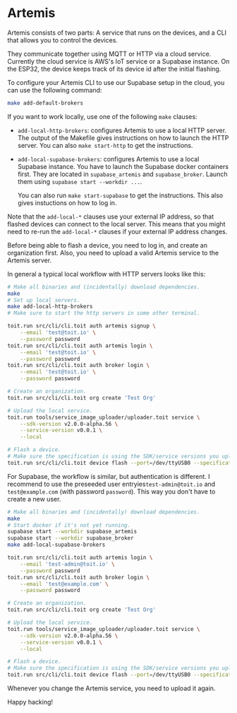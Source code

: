 # Artemis

Artemis consists of two parts:  A service that runs on the devices, and a CLI
that allows you to control the devices.

They communicate together using MQTT or HTTP via a cloud service.  Currently the
cloud service is AWS's IoT service or a Supabase instance.  On the ESP32, the
device keeps track of its device id after the initial flashing.

To configure your Artemis CLI to use our Supabase setup in the cloud, you can
use the following command:

``` sh
make add-default-brokers
```

If you want to work locally, use one of the following `make` clauses:
- `add-local-http-brokers`: configures Artemis to use a local HTTP server. The
  output of the Makefile gives instructions on how to launch the HTTP server.
  You can also `make start-http` to get the instructions.
- `add-local-supabase-brokers`: configures Artemis to use a local Supabase
  instance. You have to launch the Supabase docker containers first. They
  are located in `supabase_artemis` and `supabase_broker`. Launch them
  using `supabase start --workdir ...`.

  You can also run `make start-supabase` to get the instructions. This also gives
  instuctions on how to log in.

Note that the `add-local-*` clauses use your external IP address, so that
flashed devices can connect to the local server. This means that you might
need to re-run the `add-local-*` clauses if your external IP address changes.

Before being able to flash a device, you need to log in, and create an
organization first. Also, you need to upload a valid Artemis service to
the Artemis server.

In general a typical local workflow with HTTP servers looks like this:

``` sh
# Make all binaries and (incidentally) download dependencies.
make
# Set up local servers.
make add-local-http-brokers
# Make sure to start the http servers in some other terminal.

toit.run src/cli/cli.toit auth artemis signup \
    --email 'test@toit.io' \
    --password password
toit.run src/cli/cli.toit auth artemis login \
    --email 'test@toit.io' \
    --password password
toit.run src/cli/cli.toit auth broker login \
    --email 'test@toit.io' \
    --password password

# Create an organization.
toit.run src/cli/cli.toit org create 'Test Org'

# Upload the local service.
toit.run tools/service_image_uploader/uploader.toit service \
    --sdk-version v2.0.0-alpha.56 \
    --service-version v0.0.1 \
    --local

# Flash a device.
# Make sure the specification is using the SDK/service versions you uploaded in the previous step.
toit.run src/cli/cli.toit device flash --port=/dev/ttyUSB0 --specification some_specification.json
```

For Supabase, the workflow is similar, but authentication is different. I recommend to
use the preseeded user entryies`test-admin@toit.io` and `test@example.com` (with
password `password`). This way you don't have to create a new user.

``` sh
# Make all binaries and (incidentally) download dependencies.
make
# Start docker if it's not yet running.
supabase start --workdir supabase_artemis
supabase start --workdir supabase_broker
make add-local-supabase-brokers

toit.run src/cli/cli.toit auth artemis login \
    --email 'test-admin@toit.io' \
    --password password
toit.run src/cli/cli.toit auth broker login \
    --email 'test@example.com' \
    --password password

# Create an organization.
toit.run src/cli/cli.toit org create 'Test Org'

# Upload the local service.
toit.run tools/service_image_uploader/uploader.toit service \
    --sdk-version v2.0.0-alpha.56 \
    --service-version v0.0.1 \
    --local

# Flash a device.
# Make sure the specification is using the SDK/service versions you uploaded in the previous step.
toit.run src/cli/cli.toit device flash --port=/dev/ttyUSB0 --specification some_specification.json
```

Whenever you change the Artemis service, you need to upload it again.

Happy hacking!
